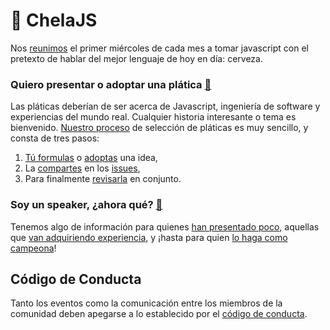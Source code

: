 # 🍺 ChelaJS

Nos [reunimos](http://meetup.com/chelajs) el primer miércoles de cada mes a tomar javascript con el pretexto de hablar del mejor lenguaje de hoy en día: cerveza.


### Quiero presentar o adoptar una plática [📖](https://github.com/javascriptmx/chelajs/wiki#propuesta)

Las pláticas deberían de ser acerca de Javascript, ingeniería de software y experiencias del mundo real. Cualquier historia interesante o tema es bienvenido. [Nuestro proceso](https://github.com/javascriptmx/chelajs/wiki#proceso) de selección de pláticas es muy sencillo, y consta de tres pasos:

1. [Tú formulas](https://github.com/javascriptmx/chelajs/wiki#1-hola-idea) o [adoptas](https://github.com/javascriptmx/chelajs/issues?q=is%3Aopen+is%3Aissue+label%3A%22se+busca+ponente%22) una idea,
2. La [compartes](https://github.com/javascriptmx/chelajs/wiki#2-compartir) en los [issues](issues),
3. Para finalmente [revisarla](https://github.com/javascriptmx/chelajs/wiki#3-revisar) en conjunto.

### Soy un speaker, ¿ahora qué? [📖](https://github.com/javascriptmx/chelajs/wiki#charla)

Tenemos algo de información para quienes [han presentado poco](https://github.com/javascriptmx/chelajs/wiki#v0.0.x), aquellas que [van adquiriendo experiencia](https://github.com/javascriptmx/chelajs/wiki#v0.x.0), y ¡hasta para quien [lo haga como campeona](https://github.com/javascriptmx/chelajs/wiki#vx.0.0)!

## Código de Conducta

Tanto los eventos como la comunicación entre los miembros de la comunidad deben apegarse a lo establecido por el [código de conducta](https://github.com/nodeschool/mexicocity/blob/master/codeofconduct.md).
